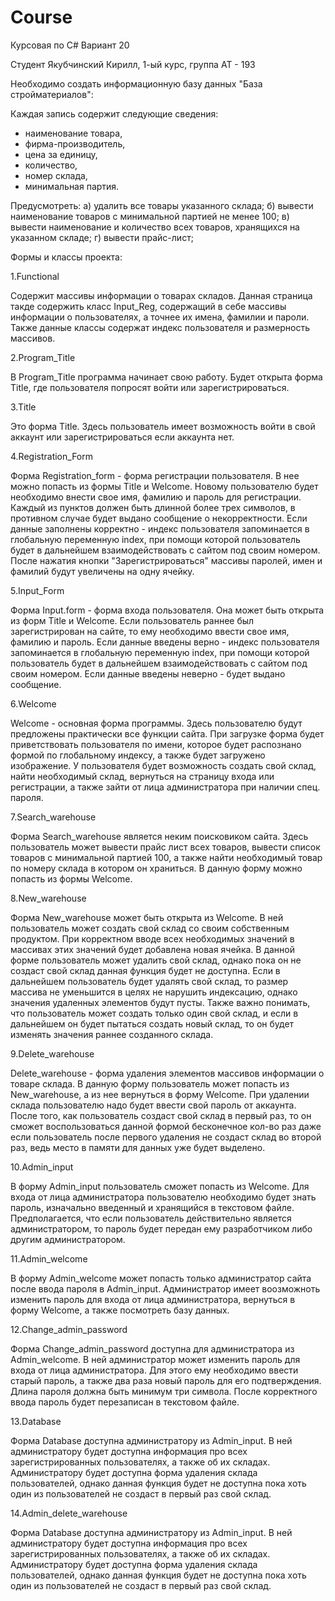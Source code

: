 # Course
Курсовая по C# Вариант 20

Студент Якубчинский Кирилл, 1-ый курс, группа АТ - 193

Необходимо создать информационную базу данных "База стройматериалов":

Каждая запись содержит следующие сведения: 
-	наименование товара,
-	фирма-производитель,
-	цена за единицу,
-	количество,
-	номер склада,
-	минимальная партия.

Предусмотреть:
а)	удалить все товары указанного склада;
б)	вывести наименование товаров с минимальной партией не менее 100;
в)	вывести наименование и количество всех товаров, хранящихся на указанном складе;
г)	вывести прайс-лист;

Формы и классы проекта:

1.Functional

Содержит массивы информации о товарах складов. Данная страница такде содержить класс Input_Reg, содержащий в себе массивы информации
о пользователях, а точнее их имена, фамилии и пароли. Также данные классы содержат индекс пользователя и размерность массивов.

2.Program_Title

В Program_Title программа начинает свою работу. Будет открыта форма Title, где пользователя попросят войти или зарегистрироваться.

3.Title

Это форма Title. Здесь пользователь имеет возможность войти в свой аккаунт или зарегистрироваться если аккаунта нет.

4.Registration_Form

Форма Registration_form - форма регистрации пользователя.
           В нее можно попасть из формы Title и Welcome.
           Новому пользователю будет необходимо внести свое имя, фамилию и пароль
           для регистрации. Каждый из пунктов должен быть длинной более трех
           символов, в противном случае будет выдано сообщение о некорректности.
           Если данные заполнены корректно - индекс пользователя запоминается
           в глобальную переменную index, при помощи которой пользователь 
           будет в дальнейшем взаимодействовать с сайтом под своим номером.
           После нажатия кнопки "Зарегистрироваться" массивы паролей, имен и фамилий будут
           увеличены на одну ячейку.
          
5.Input_Form

Форма Input.form - форма входа пользователя. Она может быть открыта из форм Title и Welcome.
           Если пользователь раннее был зарегистрирован
           на сайте, то ему необходимо ввести свое имя, фамилию и пароль.
           Если данные введены верно - индекс пользователя запоминается
           в глобальную переменную index, при помощи которой пользователь 
           будет в дальнейшем взаимодействовать с сайтом под своим номером.
           Если данные введены неверно - будет выдано сообщение.
           
6.Welcome

Welcome - основная форма программы. Здесь
           пользователю будут предложены практически все
           функции сайта. При загрузке форма будет приветствовать
           пользователя по имени, которое будет распознано формой
           по глобальному индексу, а также будет загружено изображение.
           У пользователя будет возможность создать свой склад,
           найти необходимый склад, вернуться на страницу входа или регистрации,
           а также зайти от лица администратора при наличии спец. пароля.
           
7.Search_warehouse

Форма Search_warehouse является неким поисковиком сайта.
           Здесь пользователь может вывести прайс лист всех товаров,
           вывести список товаров с минимальной партией 100, а также
           найти необходимый товар по номеру склада в котором он храниться.
           В данную форму можно попасть из формы Welcome.
           
8.New_warehouse

Форма New_warehouse может быть открыта из Welcome.
           В ней пользователь может создать свой склад со своим собственным
           продуктом. При корректном вводе всех необходимых значений в массивах этих
           значений будет добавлена новая ячейка. В данной форме пользователь может удалить
           свой склад, однако пока он не создаст свой склад данная функция будет не доступна.
           Если в дальнейшем пользователь будет удалять свой склад, то размер массива не уменьшится
           в целях не нарушить индексацию, однако значения удаленных элементов будут пусты. 
           Также важно понимать, что пользователь может создать только один свой склад, и если
           в дальнейшем он будет пытаться создать новый склад, то он будет изменять значения раннее
           созданного склада.
           
9.Delete_warehouse

Delete_warehouse - форма удаления элементов массивов информации о товаре склада.
           В данную форму пользователь может попасть из New_warehouse, а из нее вернуться
           в форму Welcome. При удалении склада пользователю надо будет ввести свой пароль
           от аккаунта. После того, как пользователь создаст свой склад в первый раз,
           то он сможет воспользоваться данной формой бесконечное кол-во раз даже если
           пользователь после первого удаления не создаст склад во второй раз, ведь место в памяти
           для данных уже будет выделено.

10.Admin_input

В форму Admin_input пользователь сможет попасть из Welcome.
           Для входа от лица администратора пользователю необходимо будет знать пароль,
           изначально введенный и хранящийся в текстовом файле. Предполагается, что
           если пользователь действительно является администратором, то пароль будет
           передан ему разработчиком либо другим администратором.
           
11.Admin_welcome

В форму Admin_welcome может попасть только администратор сайта после
           ввода пароля в Admin_input. Администратор имеет воозможноть изменить пароль для входа
           от лица администратора, вернуться в форму Welcome, а также посмотреть базу данных.
           
12.Change_admin_password

Форма Change_admin_password доступна для администратора из Admin_welcome.
           В ней администратор может изменить пароль для входа от лица администратора.
           Для этого ему необходимо ввести старый пароль, а также два раза новый пароль
           для его подтверждения. Длина пароля должна быть минимум три символа. 
           После корректного ввода пароль будет перезаписан в текстовом файле.
           
13.Database

Форма Database доступна администратору из Admin_input.
           В ней администратору будет доступна информация про всех зарегистрированных
           пользователях, а также об их складах. Администратору будет доступна форма удаления
           склада пользователей, однако данная функция будет не доступна пока хоть один из пользователей
           не создаст в первый раз свой склад.
           
14.Admin_delete_warehouse

Форма Database доступна администратору из Admin_input.
           В ней администратору будет доступна информация про всех зарегистрированных
           пользователях, а также об их складах. Администратору будет доступна форма удаления
           склада пользователей, однако данная функция будет не доступна пока хоть один из пользователей
           не создаст в первый раз свой склад.
           
